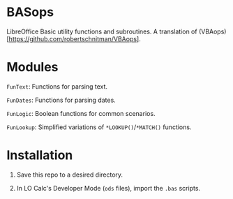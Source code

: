 # BASops

LibreOffice Basic utility functions and subroutines. A translation of (VBAops)[https://github.com/robertschnitman/VBAops].

# Modules

`FunText`: Functions for parsing text.

`FunDates`: Functions for parsing dates.

`FunLogic`: Boolean functions for common scenarios.

`FunLookup`: Simplified variations of `*LOOKUP()`/`*MATCH()` functions.

# Installation
1. Save this repo to a desired directory.

2. In LO Calc's Developer Mode (`ods` files), import the `.bas` scripts.